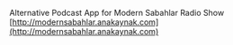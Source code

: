 Alternative Podcast App for Modern Sabahlar Radio Show
[http://modernsabahlar.anakaynak.com](http://modernsabahlar.anakaynak.com)
